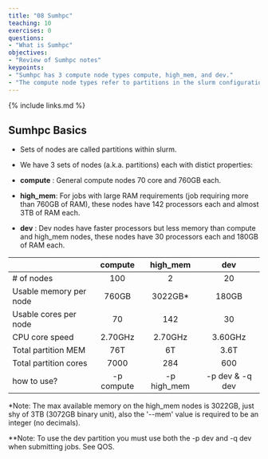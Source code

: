 ```yaml
---
title: "08 Sumhpc"
teaching: 10
exercises: 0
questions:
- "What is Sumhpc"
objectives:
- "Review of Sumhpc notes"
keypoints:
- "Sumhpc has 3 compute node types compute, high_mem, and dev."
- "The compute node types refer to partitions in the slurm configuration."
---
```


{% include links.md %}

## Sumhpc Basics

- Sets of nodes are called partitions within slurm. 

- We have 3 sets of nodes (a.k.a. partitions) each with distict properties:

 - **compute** : General compute nodes 70 core and 760GB each.

 - **high_mem**: For jobs with large RAM requirements (job requiring more than 760GB of RAM), these nodes have 142 processors each and almost 3TB of RAM each.  

 - **dev** : Dev nodes have faster processors but less memory than compute and high_mem nodes,  these nodes have 30 processors each and 180GB of RAM each.  


|                        | compute    | high_mem   | dev             |
|:-----------------------|:----------:|:----------:|:---------------:|
| # of nodes             | 100        | 2          | 20              |
| Usable memory per node | 760GB      | 3022GB*    | 180GB           |
| Usable cores per node  | 70         | 142        | 30              |
| CPU core speed​​​​​​​         | 2.70GHz    | 2.70GHz    | 3.60GHz         |
| Total partition MEM    | 76T        | 6T         | 3.6T            |
| Total partition cores  | 7000       | 284        | 600             |
| how to use?            | -p compute | -p high_mem| -p dev & -q dev |

\*Note:   The max available memory on the high_mem nodes is 3022GB, just shy of 3TB (3072GB binary unit), also the '--mem' value is required to be an integer (no decimals). 

\**Note:   To use the dev partition you must use both the -p dev and -q dev when submitting jobs.  See QOS.